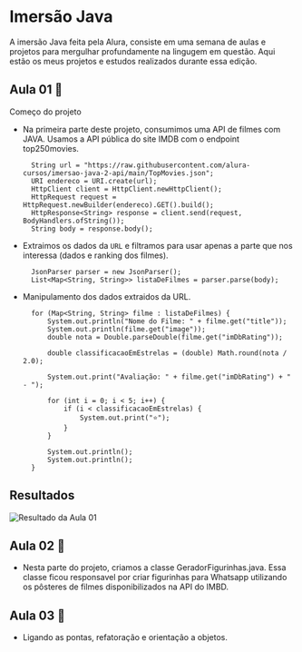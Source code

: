 # Imersão Java 

A imersão Java feita pela Alura, consiste em uma semana de aulas e projetos para mergulhar profundamente na lingugem em questão.
Aqui estão os meus projetos e estudos realizados durante essa edição.

## Aula 01 🤔

Começo do projeto
* Na primeira parte deste projeto, consumimos uma API de filmes com JAVA. Usamos a API pública do site IMDB com o endpoint top250movies.

        String url = "https://raw.githubusercontent.com/alura-cursos/imersao-java-2-api/main/TopMovies.json";
        URI endereco = URI.create(url);
        HttpClient client = HttpClient.newHttpClient();
        HttpRequest request = HttpRequest.newBuilder(endereco).GET().build();
        HttpResponse<String> response = client.send(request, BodyHandlers.ofString());
        String body = response.body();

* Extraimos os dados da `URL` e filtramos para usar apenas a parte que nos interessa (dados e ranking dos filmes).

        JsonParser parser = new JsonParser();
        List<Map<String, String>> listaDeFilmes = parser.parse(body);

* Manipulamento dos dados extraidos da URL.

        for (Map<String, String> filme : listaDeFilmes) {
            System.out.println("Nome do Filme: " + filme.get("title"));
            System.out.println(filme.get("image"));
            double nota = Double.parseDouble(filme.get("imDbRating"));

            double classificacaoEmEstrelas = (double) Math.round(nota / 2.0);

            System.out.print("Avaliação: " + filme.get("imDbRating") + " - ");

            for (int i = 0; i < 5; i++) {
                if (i < classificacaoEmEstrelas) {
                    System.out.print("⭐️");
                }
            }

            System.out.println();
            System.out.println();
        }

## Resultados

<div>
    <img src="https://user-images.githubusercontent.com/125168775/228710143-1ba634d2-f812-4fe7-a4b5-8a215ae66db4.png" alt="Resultado da Aula 01">
</div>
    
## Aula 02 🤔

* Nesta parte do projeto, criamos a classe GeradorFigurinhas.java. Essa classe ficou responsavel por criar figurinhas para Whatsapp utilizando os pôsteres de filmes disponibilizados na API do IMBD.

## Aula 03 🤔

* Ligando as pontas, refatoração e orientação a objetos.
